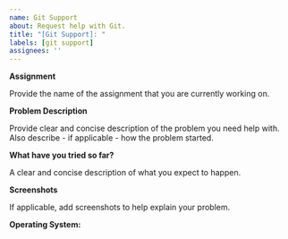 ```yaml
---
name: Git Support
about: Request help with Git.
title: "[Git Support]: "
labels: [git support]
assignees: ''
---
```

<!---
Make sure to tag your TA when creating the issue.
-->
**Assignment**

Provide the name of the assignment that you are currently working on.

**Problem Description**

Provide clear and concise description of the problem you need help with. Also describe - if applicable - how the problem started.

**What have you tried so far?**

A clear and concise description of what you expect to happen.

**Screenshots**

If applicable, add screenshots to help explain your problem.

**Operating System:**
